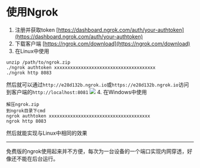 # 使用Ngrok

1. 注册并获取token
[https://dashboard.ngrok.com/auth/your-authtoken](https://dashboard.ngrok.com/auth/your-authtoken)
2. 下载客户端
[https://ngrok.com/download](https://ngrok.com/download)
3. 在Linux中使用
```
unzip /path/to/ngrok.zip
./ngrok authtoken xxxxxxxxxxxxxxxxxxxxxxxxxxxxxxxxxxxxxx
./ngrok http 8083
```
然后就可以通过`http://e28d132b.ngrok.io`或`https://e28d132b.ngrok.io`访问到客户端的`http://localhost:8081`
![](https://oss-pic.wangshaogang.com/1587737328318-30dee1a5-0a42-446a-bbc0-d9429b34e005.png)
4. 在Windows中使用
```
解压ngrok.zip
到ngrok目录下cmd
ngrok authtoken xxxxxxxxxxxxxxxxxxxxxxxxxxxxxxxxxxxxxx
ngrok http 8083
```
然后就能实现与Linux中相同的效果

---

免费版的ngrok使用起来并不方便，每次为一台设备的一个端口实现内网穿透，好像还不能在后台运行。